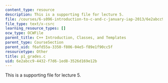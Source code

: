 ```yaml
---
content_type: resource
description: This is a supporting file for lecture 5.
file: /courses/6-s096-introduction-to-c-and-c-january-iap-2013/6e2abcc94432f7d61ed83526d169e12b_p1_grades.c
file_type: text/x-csrc
learning_resource_types: []
ocw_type: OCWFile
parent_title: C++ Introduction, Classes, and Templates
parent_type: CourseSection
parent_uid: f6afd55a-3350-f806-04e5-f89e1f90cc5f
resourcetype: Other
title: p1_grades.c
uid: 6e2abcc9-4432-f7d6-1ed8-3526d169e12b
---
```

This is a supporting file for lecture 5.

